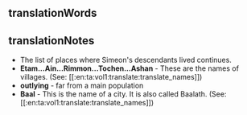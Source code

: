 ## translationWords


## translationNotes

* The list of places where Simeon's descendants lived continues.
* **Etam...Ain...Rimmon...Tochen...Ashan** - These are the names of villages. (See: [[:en:ta:vol1:translate:translate_names]])
* **outlying** - far from a main population
* **Baal** - This is the name of a city. It is also called Baalath. (See: [[:en:ta:vol1:translate:translate_names]])
